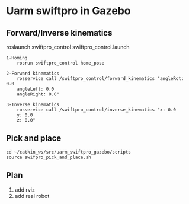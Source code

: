 # Uarm swiftpro in Gazebo
## Forward/Inverse kinematics
roslaunch swiftpro_control swiftpro_control.launch

	1-Homing
		rosrun swiftpro_control home_pose

	2-Forward kinematics
		rosservice call /swiftpro_control/forward_kinematics "angleRot: 0.0
		angleLeft: 0.0
		angleRight: 0.0" 

	3-Inverse kinematics
		rosservice call /swiftpro_control/inverse_kinematics "x: 0.0
		y: 0.0
		z: 0.0" 

## Pick and place
	cd ~/catkin_ws/src/uarm_swiftpro_gazebo/scripts
	source swifpro_pick_and_place.sh
## Plan
1. add rviz
2. add real robot